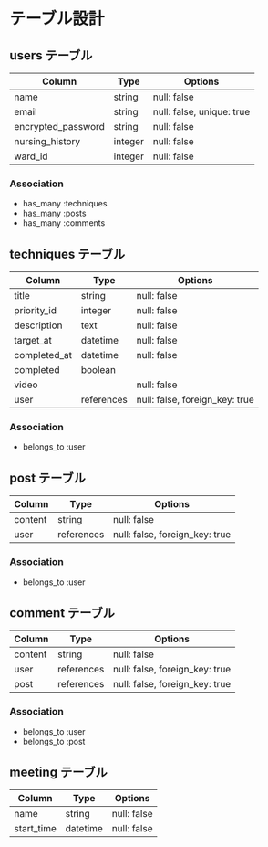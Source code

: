 # テーブル設計

## users テーブル

| Column             | Type    | Options                   |
| ------------------ | ------- | ------------------------- |
| name               | string  | null: false               |
| email              | string  | null: false, unique: true |
| encrypted_password | string  | null: false               |
| nursing_history    | integer | null: false               |
| ward_id            | integer | null: false               |

### Association

- has_many :techniques
- has_many :posts
- has_many :comments

## techniques テーブル

| Column        | Type       | Options                          |
| ------------- | ---------- |--------------------------------- |
| title         | string     | null: false                      |
| priority_id   | integer    | null: false                      |
| description   | text       | null: false                      |
| target_at     | datetime   | null: false                      |
| completed_at  | datetime   | null: false                      |
| completed     | boolean    |                                  |
| video         |            | null: false                      |
| user          | references | null: false, foreign_key: true   |
### Association

- belongs_to  :user

## post テーブル

| Column              | Type       | Options                        |
| ------------------- | ---------- | ------------------------------ |
| content             | string     | null: false                    |
| user                | references | null: false, foreign_key: true |

### Association

- belongs_to :user

## comment テーブル

| Column           | Type       | Options                        |
| ---------------- | ---------- | ------------------------------ |
| content          | string     | null: false                    |
| user             | references | null: false, foreign_key: true |
| post             | references | null: false, foreign_key: true |

### Association

- belongs_to :user
- belongs_to :post

## meeting テーブル

| Column           | Type       | Options                        |
| ---------------- | ---------- | ------------------------------ |
| name             | string     | null: false                    |
| start_time       | datetime   | null: false                    |

